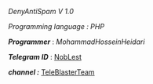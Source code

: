 
*DenyAntiSpam  V 1.0*

*Programming language : PHP*

***Programmer*** : _MohammadHosseinHeidari_


***Telegram ID*** : [NobLest](http://telegram.me/NobLest)

***channel :*** [TeleBlasterTeam](https://telegram.me/powerfulteam)

